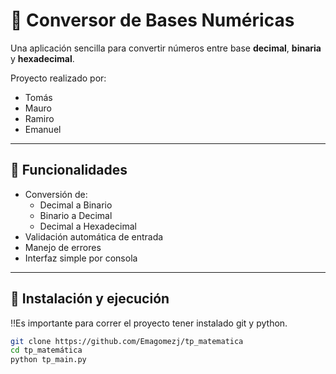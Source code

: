 # 🔢 Conversor de Bases Numéricas

Una aplicación sencilla para convertir números entre base **decimal**, **binaria** y **hexadecimal**.

Proyecto realizado por:
- Tomás
- Mauro
- Ramiro
- Emanuel
---

## 🚀 Funcionalidades

- Conversión de:
  - Decimal a Binario
  - Binario a Decimal 
  - Decimal a Hexadecimal
- Validación automática de entrada
- Manejo de errores
- Interfaz simple por consola

---

## 🧪 Instalación y ejecución

‼️Es importante para correr el proyecto tener instalado git y python.

```bash
git clone https://github.com/Emagomezj/tp_matematica
cd tp_matemática
python tp_main.py